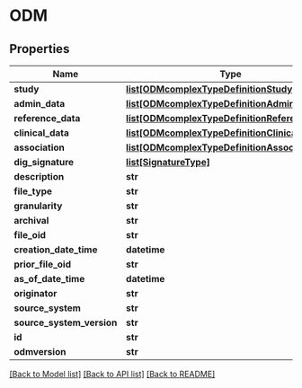 # ODM

## Properties
Name | Type | Description | Notes
------------ | ------------- | ------------- | -------------
**study** | [**list[ODMcomplexTypeDefinitionStudy]**](ODMcomplexTypeDefinitionStudy.md) |  | [optional] 
**admin_data** | [**list[ODMcomplexTypeDefinitionAdminData]**](ODMcomplexTypeDefinitionAdminData.md) |  | [optional] 
**reference_data** | [**list[ODMcomplexTypeDefinitionReferenceData]**](ODMcomplexTypeDefinitionReferenceData.md) |  | [optional] 
**clinical_data** | [**list[ODMcomplexTypeDefinitionClinicalData]**](ODMcomplexTypeDefinitionClinicalData.md) |  | [optional] 
**association** | [**list[ODMcomplexTypeDefinitionAssociation]**](ODMcomplexTypeDefinitionAssociation.md) |  | [optional] 
**dig_signature** | [**list[SignatureType]**](SignatureType.md) |  | [optional] 
**description** | **str** |  | [optional] 
**file_type** | **str** |  | [optional] 
**granularity** | **str** |  | [optional] 
**archival** | **str** |  | [optional] 
**file_oid** | **str** |  | [optional] 
**creation_date_time** | **datetime** |  | [optional] 
**prior_file_oid** | **str** |  | [optional] 
**as_of_date_time** | **datetime** |  | [optional] 
**originator** | **str** |  | [optional] 
**source_system** | **str** |  | [optional] 
**source_system_version** | **str** |  | [optional] 
**id** | **str** |  | [optional] 
**odmversion** | **str** |  | [optional] 

[[Back to Model list]](../README.md#documentation-for-models) [[Back to API list]](../README.md#documentation-for-api-endpoints) [[Back to README]](../README.md)


